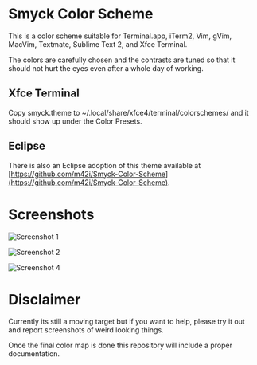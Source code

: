# Smyck Color Scheme

This is a color scheme suitable for Terminal.app, iTerm2, Vim, gVim, MacVim, Textmate, Sublime Text 2, and Xfce Terminal.

The colors are carefully chosen and the contrasts are tuned so that it should not hurt the eyes even after a whole day of working.

## Xfce Terminal

Copy smyck.theme to ~/.local/share/xfce4/terminal/colorschemes/ and it should show up under the Color Presets.

## Eclipse
There is also an Eclipse adoption of this theme available at
[https://github.com/m42i/Smyck-Color-Scheme](https://github.com/m42i/Smyck-Color-Scheme).


# Screenshots

![Screenshot 1](http://smyck.org/smyck/color_1.jpg)

![Screenshot 2](http://smyck.org/smyck/color_2.jpg)

![Screenshot 4](http://smyck.org/smyck/color_4.jpg)


# Disclaimer

Currently its still a moving target but if you want to help, please try
it out and report screenshots of weird looking things.

Once the final color map is done this repository will include a proper
documentation.

